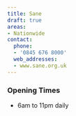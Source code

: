 ```yaml
---
title: Sane
draft: true
areas:
- Nationwide
contact:
  phone:
  - '0845 676 8000'
  web_addresses:
  - www.sane.org.uk
---
```


### Opening Times
* 6am to 11pm daily

